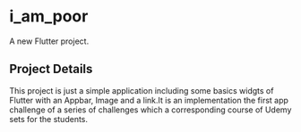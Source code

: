 # i_am_poor

A new Flutter project.

## Project Details

This project is just a simple application including some basics widgts of Flutter
with an Appbar, Image and a link.It is an implementation the first app challenge 
of a series of challenges which a corresponding course of Udemy sets for the students.
